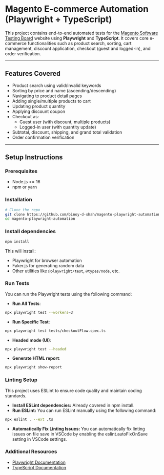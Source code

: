 # Magento E-commerce Automation (Playwright + TypeScript)

This project contains end-to-end automated tests for the [Magento Software Testing Board](https://magento.softwaretestingboard.com) website using **Playwright** and **TypeScript**. It covers core e-commerce functionalities such as product search, sorting, cart management, discount application, checkout (guest and logged-in), and order verification.

---

## Features Covered

- Product search using valid/invalid keywords
- Sorting by price and name (ascending/descending)
- Navigating to product detail pages
- Adding single/multiple products to cart
- Updating product quantity
- Applying discount coupon
- Checkout as:
  - Guest user (with discount, multiple products)
  - Logged-in user (with quantity update)
- Subtotal, discount, shipping, and grand total validation
- Order confirmation verification

---

## Setup Instructions

### Prerequisites

- Node.js >= 16
- npm or yarn

### Installation

```bash
# Clone the repo
git clone https://github.com/binoy-d-shah/magento-playwright-automation.git
cd magento-playwright-automation
```

### Install dependencies
```bash
npm install
```

This will install:
- Playwright for browser automation
- Faker.js for generating random data
- Other utilities like `@playwright/test`, `@types/node`, etc.

### Run Tests

You can run the Playwright tests using the following command:

- **Run All Tests**:

```bash
npx playwright test --workers=3
```

- **Run Specific Test**:

```bash
npx playwright test tests/checkoutFlow.spec.ts
```
- **Headed mode (UI)**:

```bash
npx playwright test --headed
```

- **Generate HTML report**:

```bash
npx playwright show-report
```

### Linting Setup

This project uses ESLint to ensure code quality and maintain coding standards.

- **Install ESLint dependencies:** Already covered in npm install.
- **Run ESLint:** You can run ESLint manually using the following command:

```bash
npx eslint . --ext .ts
```

- **Automatically Fix Linting Issues:** You can automatically fix linting issues on file save in VSCode by enabling the eslint.autoFixOnSave setting in VSCode settings.

### Additional Resources

- [Playwright Documentation](https://playwright.dev/)
- [TypeScript Documentation](https://www.typescriptlang.org/docs/)